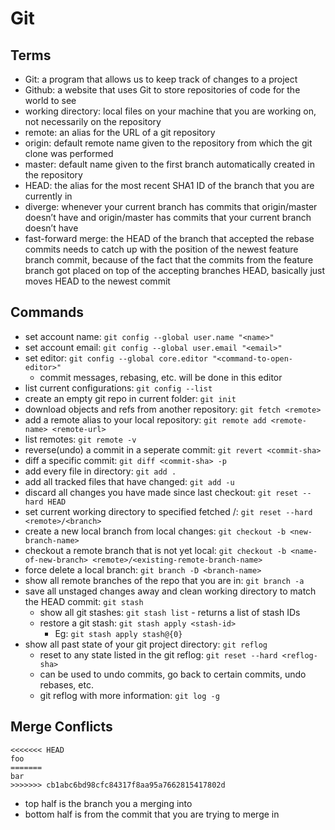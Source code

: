 # Git

## Terms
- Git: a program that allows us to keep track of changes to a project
- Github: a website that uses Git to store repositories of code for the world to see
- working directory: local files on your machine that you are working on, not necessarily on the repository
- remote: an alias for the URL of a git repository
- origin: default remote name given to the repository from which the git clone was performed
- master: default name given to the first branch automatically created in the repository
- HEAD: the alias for the most recent SHA1 ID of the branch that you are currently in
- diverge: whenever your current branch has commits that origin/master doesn’t have and origin/master has commits that your current branch doesn’t have
- fast-forward merge: the HEAD of the branch that accepted the rebase commits needs to catch up with the position of the newest feature branch commit, because of the fact that the commits from the feature branch got placed on top of the accepting branches HEAD, basically just moves HEAD to the newest commit

## Commands
- set account name: `git config --global user.name "<name>"`
- set account email: `git config --global user.email "<email>"`
- set editor: `git config --global core.editor "<command-to-open-editor>"`
  - commit messages, rebasing, etc. will be done in this editor
- list current configurations: `git config --list`
- create an empty git repo in current folder: `git init`
- download objects and refs from another repository: `git fetch <remote>`
- add a remote alias to your local repository: `git remote add <remote-name> <remote-url>`
- list remotes: `git remote -v`
- reverse(undo) a commit in a seperate commit: `git revert <commit-sha>`
- diff a specific commit: `git diff <commit-sha> -p`
- add every file in directory: `git add .`
- add all tracked files that have changed: `git add -u`
- discard all changes you have made since last checkout: `git reset --hard HEAD`
- set current working directory to specified fetched <remote>/<branch>: `git reset --hard <remote>/<branch>`
- create a new local branch from local changes: `git checkout -b <new-branch-name>`
- checkout a remote branch that is not yet local: `git checkout -b <name-of-new-branch> <remote>/<existing-remote-branch-name>`
- force delete a local branch: `git branch -D <branch-name>`
- show all remote branches of the repo that you are in: `git branch -a`
- save all unstaged changes away and clean working directory to match the HEAD commit: `git stash`
  - show all git stashes: `git stash list` - returns a list of stash IDs
  - restore a git stash: `git stash apply <stash-id>`
    - Eg: `git stash apply stash@{0}`
- show all past state of your git project directory: `git reflog`
  - reset to any state listed in the git reflog: `git reset --hard <reflog-sha>`
  - can be used to undo commits, go back to certain commits, undo rebases, etc.
  - git reflog with more information: `git log -g`

## Merge Conflicts
```
<<<<<<< HEAD
foo
=======
bar
>>>>>>> cb1abc6bd98cfc84317f8aa95a7662815417802d
```
  - top half is the branch you a merging into
  - bottom half is from the commit that you are trying to merge in
